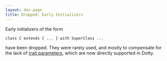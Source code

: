 ```yaml
---
layout: doc-page
title: Dropped: Early Initializers
---
```


Early initializers of the form

    class C extends { ... } with SuperClass ...

have been dropped. They were rarely used, and mostly to compensate for the lack of
[trait parameters](../other-new-features/trait-parameters.md), which are now directly supported in Dotty.
